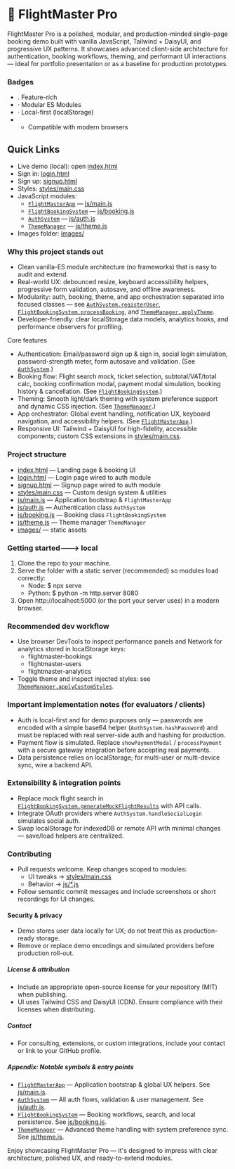 # 🛫 FlightMaster Pro

FlightMaster Pro is a polished, modular, and production-minded single-page booking demo built with vanilla JavaScript, Tailwind + DaisyUI, and progressive UX patterns. It showcases advanced client-side architecture for authentication, booking workflows, theming, and performant UI interactions — ideal for portfolio presentation or as a baseline for production prototypes.

### Badges

- . Feature-rich
- · Modular ES Modules
- · Local-first (localStorage)
- - Compatible with modern browsers

## Quick Links

- Live demo (local): open [index.html](index.html)
- Sign in: [login.html](login.html)
- Sign up: [signup.html](signup.html)
- Styles: [styles/main.css](styles/main.css)
- JavaScript modules:
  - [`FlightMasterApp`](js/main.js) — [js/main.js](js/main.js)
  - [`FlightBookingSystem`](js/booking.js) — [js/booking.js](js/booking.js)
  - [`AuthSystem`](js/auth.js) — [js/auth.js](js/auth.js)
  - [`ThemeManager`](js/theme.js) — [js/theme.js](js/theme.js)
- Images folder: [images/](images/)

### Why this project stands out

- Clean vanilla-ES module architecture (no frameworks) that is easy to audit and extend.
- Real-world UX: debounced resize, keyboard accessibility helpers, progressive form validation, autosave, and offline awareness.
- Modularity: auth, booking, theme, and app orchestration separated into focused classes — see [`AuthSystem.registerUser`](js/auth.js), [`FlightBookingSystem.processBooking`](js/booking.js), and [`ThemeManager.applyTheme`](js/theme.js).
- Developer-friendly: clear localStorage data models, analytics hooks, and performance observers for profiling.

Core features

- Authentication: Email/password sign up & sign in, social login simulation, password-strength meter, form autosave and validation. (See [`AuthSystem`](js/auth.js).)
- Booking flow: Flight search mock, ticket selection, subtotal/VAT/total calc, booking confirmation modal, payment modal simulation, booking history & cancellation. (See [`FlightBookingSystem`](js/booking.js).)
- Theming: Smooth light/dark theming with system preference support and dynamic CSS injection. (See [`ThemeManager`](js/theme.js).)
- App orchestrator: Global event handling, notification UX, keyboard navigation, and accessibility helpers. (See [`FlightMasterApp`](js/main.js).)
- Responsive UI: Tailwind + DaisyUI for high-fidelity, accessible components; custom CSS extensions in [styles/main.css](styles/main.css).

### Project structure

- [index.html](index.html) — Landing page & booking UI
- [login.html](login.html) — Login page wired to auth module
- [signup.html](signup.html) — Signup page wired to auth module
- [styles/main.css](styles/main.css) — Custom design system & utilities
- [js/main.js](js/main.js) — Application bootstrap & `FlightMasterApp`
- [js/auth.js](js/auth.js) — Authentication class `AuthSystem`
- [js/booking.js](js/booking.js) — Booking class `FlightBookingSystem`
- [js/theme.js](js/theme.js) — Theme manager `ThemeManager`
- [images/](images/) — static assets

### Getting started---> local

1. Clone the repo to your machine.
2. Serve the folder with a static server (recommended) so modules load correctly:
   - Node: $ npx serve
   - Python: $ python -m http.server 8080
3. Open http://localhost:5000 (or the port your server uses) in a modern browser.

### Recommended dev workflow

- Use browser DevTools to inspect performance panels and Network for analytics stored in localStorage keys:
  - flightmaster-bookings
  - flightmaster-users
  - flightmaster-analytics
- Toggle theme and inspect injected styles: see [`ThemeManager.applyCustomStyles`](js/theme.js).

### Important implementation notes (for evaluators / clients)

- Auth is local-first and for demo purposes only — passwords are encoded with a simple base64 helper (`AuthSystem.hashPassword`) and must be replaced with real server-side auth and hashing for production.
- Payment flow is simulated. Replace `showPaymentModal` / `processPayment` with a secure gateway integration before accepting real payments.
- Data persistence relies on localStorage; for multi-user or multi-device sync, wire a backend API.

### Extensibility & integration points

- Replace mock flight search in [`FlightBookingSystem.generateMockFlightResults`](js/booking.js) with API calls.
- Integrate OAuth providers where `AuthSystem.handleSocialLogin` simulates social auth.
- Swap localStorage for indexedDB or remote API with minimal changes — save/load helpers are centralized.

### Contributing

- Pull requests welcome. Keep changes scoped to modules:
  - UI tweaks → [styles/main.css](styles/main.css)
  - Behavior → [js/\*.js](js/)
- Follow semantic commit messages and include screenshots or short recordings for UI changes.

#### Security & privacy

- Demo stores user data locally for UX; do not treat this as production-ready storage.
- Remove or replace demo encodings and simulated providers before production roll-out.

##### License & attribution

- Include an appropriate open-source license for your repository (MIT) when publishing.
- UI uses Tailwind CSS and DaisyUI (CDN). Ensure compliance with their licenses when distributing.

##### Contact

- For consulting, extensions, or custom integrations, include your contact or link to your GitHub profile.

##### Appendix: Notable symbols & entry points

- [`FlightMasterApp`](js/main.js) — Application bootstrap & global UX helpers. See [js/main.js](js/main.js).
- [`AuthSystem`](js/auth.js) — All auth flows, validation & user management. See [js/auth.js](js/auth.js).
- [`FlightBookingSystem`](js/booking.js) — Booking workflows, search, and local persistence. See [js/booking.js](js/booking.js).
- [`ThemeManager`](js/theme.js) — Advanced theme handling with system preference sync. See [js/theme.js](js/theme.js).

Enjoy showcasing FlightMaster Pro — it's designed to impress with clear architecture, polished UX, and ready-to-extend modules.
